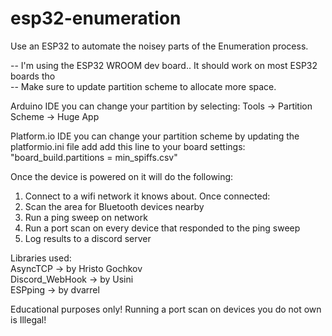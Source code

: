 # esp32-enumeration
Use an ESP32 to automate the noisey parts of the Enumeration process.

-- I'm using the ESP32 WROOM dev board.. It should work on most ESP32 boards tho\
-- Make sure to update partition scheme to allocate more space.

Arduino IDE you can change your partition by selecting: Tools -> Partition Scheme -> Huge App

Platform.io IDE you can change your partition scheme by updating the platformio.ini file add add this line to your board settings:\
"board_build.partitions = min_spiffs.csv"

Once the device is powered on it will do the following:

1. Connect to a wifi network it knows about. Once connected:
2. Scan the area for Bluetooth devices nearby
3. Run a ping sweep on network
4. Run a port scan on every device that responded to the ping sweep
5. Log results to a discord server

Libraries used:\
AsyncTCP -> by Hristo Gochkov\
Discord_WebHook -> by Usini\
ESPping -> by dvarrel

Educational purposes only! Running a port scan on devices you do not own is Illegal!
